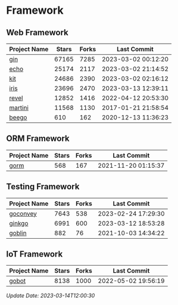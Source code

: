 # Framework

## Web Framework
| Project Name | Stars | Forks | Last Commit |
| ------------ | ----- | ----- | ----------- |
| [gin](https://github.com/gin-gonic/gin) | 67165 | 7285 | 2023-03-02 00:12:20 |
| [echo](https://github.com/labstack/echo) | 25174 | 2117 | 2023-03-02 21:14:52 |
| [kit](https://github.com/go-kit/kit) | 24686 | 2390 | 2023-03-02 02:16:12 |
| [iris](https://github.com/kataras/iris) | 23696 | 2470 | 2023-03-13 12:39:11 |
| [revel](https://github.com/revel/revel) | 12852 | 1416 | 2022-04-12 20:53:30 |
| [martini](https://github.com/go-martini/martini) | 11568 | 1130 | 2017-01-21 21:58:54 |
| [beego](https://github.com/astaxie/beego) | 610 | 162 | 2020-12-13 11:36:23 |

## ORM Framework
| Project Name | Stars | Forks | Last Commit |
| ------------ | ----- | ----- | ----------- |
| [gorm](https://github.com/jinzhu/gorm) | 568 | 167 | 2021-11-20 01:15:37 |

## Testing Framework
| Project Name | Stars | Forks | Last Commit |
| ------------ | ----- | ----- | ----------- |
| [goconvey](https://github.com/smartystreets/goconvey) | 7643 | 538 | 2023-02-24 17:29:30 |
| [ginkgo](https://github.com/onsi/ginkgo) | 6991 | 600 | 2023-03-12 18:53:28 |
| [goblin](https://github.com/franela/goblin) | 882 | 76 | 2021-10-03 14:34:22 |

## IoT Framework
| Project Name | Stars | Forks | Last Commit |
| ------------ | ----- | ----- | ----------- |
| [gobot](https://github.com/hybridgroup/gobot) | 8138 | 1000 | 2022-05-02 19:56:19 |

*Update Date: 2023-03-14T12:00:30*